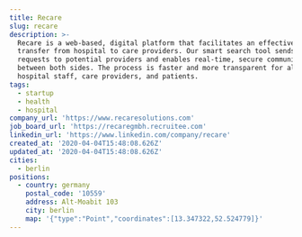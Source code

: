```yaml
---
title: Recare
slug: recare
description: >-
  Recare is a web-based, digital platform that facilitates an effective patient
  transfer from hospital to care providers. Our smart search tool sends targeted
  requests to potential providers and enables real-time, secure communication
  between both sides. The process is faster and more transparent for all -
  hospital staff, care providers, and patients.
tags:
  - startup
  - health
  - hospital
company_url: 'https://www.recaresolutions.com'
job_board_url: 'https://recaregmbh.recruitee.com'
linkedin_url: 'https://www.linkedin.com/company/recare'
created_at: '2020-04-04T15:48:08.626Z'
updated_at: '2020-04-04T15:48:08.626Z'
cities:
  - berlin
positions:
  - country: germany
    postal_code: '10559'
    address: Alt-Moabit 103
    city: berlin
    map: '{"type":"Point","coordinates":[13.347322,52.524779]}'
---
```


